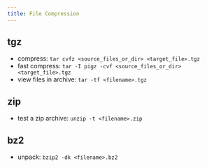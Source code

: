 ```yaml
---
title: File Compression
---
```


## tgz
- compress: `tar cvfz <source_files_or_dir> <target_file>.tgz`
- fast compress: `tar -I pigz -cvf <source_files_or_dir> <target_file>.tgz`
- view files in archive: `tar -tf <filename>.tgz`

## zip
- test a zip archive: `unzip -t <filename>.zip`

## bz2
- unpack: `bzip2 -dk <filename>.bz2`
